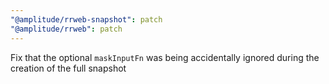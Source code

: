 ```yaml
---
"@amplitude/rrweb-snapshot": patch
"@amplitude/rrweb": patch
---
```


Fix that the optional `maskInputFn` was being accidentally ignored during the creation of the full snapshot
